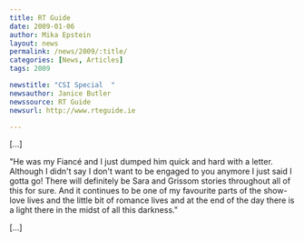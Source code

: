 ```yaml
---
title: RT Guide
date: 2009-01-06
author: Mika Epstein
layout: news
permalink: /news/2009/:title/
categories: [News, Articles]
tags: 2009

newstitle: "CSI Special  "
newsauthor: Janice Butler  
newssource: RT Guide  
newsurl: http://www.rteguide.ie  

---
```


[...]

"He was my Fiancé and I just dumped him quick and hard with a letter. Although I didn't say I don't want to be engaged to you anymore I just said I gotta go! There will definitely be Sara and Grissom stories throughout all of this for sure. And it continues to be one of my favourite parts of the show- love lives and the little bit of romance lives and at the end of the day there is a light there in the midst of all this darkness."

[...]  
